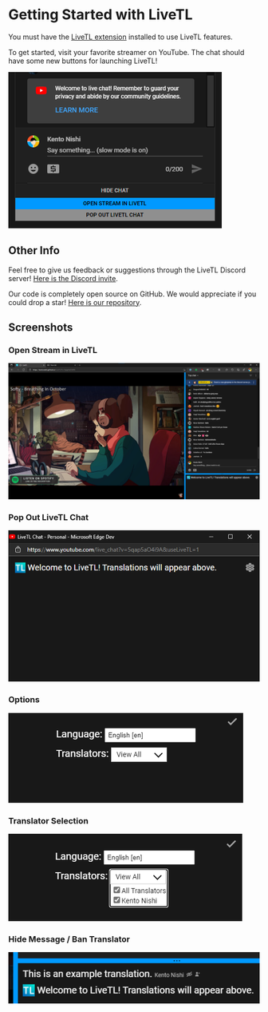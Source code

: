 # Getting Started with LiveTL

You must have the [LiveTL extension]() installed to use LiveTL features.

To get started, visit your favorite streamer on YouTube. The chat should have some new buttons for launching LiveTL!

![](./img/openlivetl.png)

## Other Info
Feel free to give us feedback or suggestions through the LiveTL Discord server! [Here is the Discord invite](https://discord.gg/uJrV3tmthg).

Our code is completely open source on GitHub. We would appreciate if you could drop a star! [Here is our repository](https://github.com/KentoNishi/LiveTL).

## Screenshots

### Open Stream in LiveTL
![](./img/livetlscreen.png)

### Pop Out LiveTL Chat
![](./img/popout.png)

### Options
![](./img/options.png)

### Translator Selection
![](./img/translators.png)

### Hide Message / Ban Translator
![](./img/ban.png)